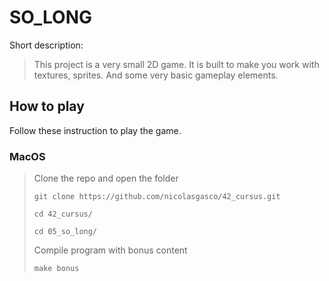 # SO_LONG
Short description:
  > This project is a very small 2D game. It is built to make you work with textures, sprites. And some very basic gameplay elements.

## How to play

Follow these instruction to play the game.
### MacOS
> Clone the repo and open the folder
> 
> `git clone https://github.com/nicolasgasco/42_cursus.git`
> 
> `cd 42_cursus/`
> 
> `cd 05_so_long/`
> 
> Compile program with bonus content
> 
> `make bonus`

